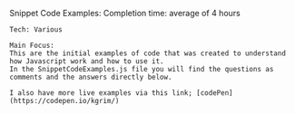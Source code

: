 Snippet Code Examples:
Completion time: average of 4 hours

    Tech: Various

    Main Focus:
    This are the initial examples of code that was created to understand how Javascript work and how to use it.
    In the SnippetCodeExamples.js file you will find the questions as comments and the answers directly below.

    I also have more live examples via this link; [codePen](https://codepen.io/kgrim/)
